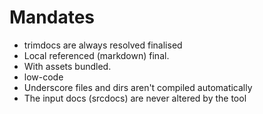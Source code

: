 # Mandates

+ trimdocs are always resolved finalised
+ Local referenced (markdown) final.
+ With assets bundled.
+ low-code
+ Underscore files and dirs aren't compiled automatically
+ The input docs (srcdocs) are never altered by the tool
